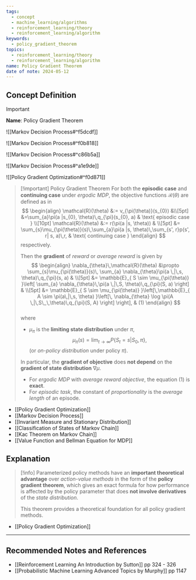 ```yaml
---
tags:
  - concept
  - machine_learning/algorithms
  - reinforcement_learning/theory
  - reinforcement_learning/algorithm
keywords:
  - policy_gradient_theorem
topics:
  - reinforcement_learning/theory
  - reinforcement_learning/algorithm
name: Policy Gradient Theorem
date of note: 2024-05-12
---
```


## Concept Definition

>[!important]
>**Name**: Policy Gradient Theorem

![[Markov Decision Process#^f5dcdf]]

![[Markov Decision Process#^f0b818]]

![[Markov Decision Process#^c86b5a]]

![[Markov Decision Process#^a1e9de]]

![[Policy Gradient Optimization#^f0d871]]

>[!important] Policy Gradient Theorem
>For both the **episodic case** and **continuing case** under *ergodic MDP*, the objective functions $\mathcal{R}(\theta)$ are defined as in 
>$$
>\begin{align}
>\mathcal{R}(\theta) &:= v_{\pi(\theta)}(s_{0})  &\\[5pt]
>&=\sum_{a}\pi(a |s_{0}, \theta)\,q_{\pi}(s_{0}, a) & \text{ episodic case }  \\[10pt]
>\mathcal{R}(\theta) &:= r(\pi(a |s, \theta))  & \\[5pt]
> &= \sum_{s}\mu_{\pi(\theta)}(s)\,\sum_{a}\pi(a |s, \theta)\,\sum_{s', r}p(s', r| s, a)\,r, & \text{ continuing case } 
>\end{align}
>$$
>respectively. 
>
>Then the **gradient** of *reward* or *average reward* is given by 
>$$
> \begin{align}
> \nabla_{\theta}\,\mathcal{R}(\theta) &\propto \sum_{s}\mu_{\pi(\theta)}(s)\, \sum_{a} \nabla_{\theta}\pi(a \,|\,s, \theta)\,q_{\pi}(s, a) & \\[5pt]
> &=  \mathbb{E}_{ S \sim \mu_{\pi(\theta)} }\left[  \sum_{a} \nabla_{\theta}\,\pi(a \,|\,S, \theta)\,q_{\pi}(S, a)  \right]  & \\[5pt]
> &=  \mathbb{E}_{ S \sim \mu_{\pi(\theta)} }\left[\,\mathbb{E}_{ A \sim  \pi(a\,|\,s, \theta)  }\left[\, \nabla_{\theta} \log \pi(A \,|\,S\,,\,\theta)\,q_{\pi}(S, A) \right] \right], & (1)
> \end{align}
>$$  
>where 
>- $\mu_{\pi}$ is the **limiting state distribution** under $\pi$,  $$\mu_{\pi}(s) = \lim_{t\rightarrow \infty}P\{S_{t} = s| S_{0}, \pi\},$$ (or *on-policy distribution* under policy $\pi$).  
>
>In particular, the **gradient of objective** does **not depend** on the **gradient of state distribution** $\nabla \mu$.  
>
>- For *ergodic MDP* with *average reward objective*, the equation $(1)$  is **exact**. 
>- For *episodic task*, the constant of *proportionality* is the *average length* of an episode.

- [[Policy Gradient Optimization]]
- [[Markov Decision Process]]
- [[Invariant Measure and Stationary Distribution]]
- [[Classification of States of Markov Chain]]
- [[Kac Theorem on Markov Chain]]
- [[Value Function and Bellman Equation for MDP]]


## Explanation

>[!info]
>Parameterized policy methods have an **important theoretical advantage** over *action-value methods* in the form of the **policy gradient theorem**, which gives an exact formula for how performance is affected by the policy parameter that does **not involve derivatives** of the *state distribution*. 
>
>This theorem provides a theoretical foundation for all policy gradient methods.

- [[Policy Gradient Optimization]]



-----------
##  Recommended Notes and References



- [[Reinforcement Learning An Introduction by Sutton]] pp 324 - 326
- [[Probabilistic Machine Learning Advanced Topics by Murphy]] pp 1147
